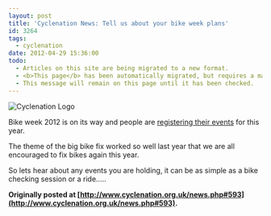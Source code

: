 ```yaml
---
layout: post
title: 'Cyclenation News: Tell us about your bike week plans'
id: 3264
tags:
  - cyclenation
date: 2012-04-29 15:36:00
todo:
  - Articles on this site are being migrated to a new format.
  - <b>This page</b> has been automatically migrated, but requires a manual check-&amp;-tune to ensure the format and links all work as expected.
  - This message will remain on this page until it has been checked.
---
```


![Cyclenation Logo](http://www.pompeybug.co.uk/wp-content/plugins/wp-cyclenation-news/cnlogo.jpg)<p>Bike week 2012 is on its way and people are [registering their events](http://www.bikeweek.org.uk/page.php?id=3 "Bike week events registration") for this year.

The theme of the big bike fix worked so well last year that we are all encouraged to fix bikes again this year.

So lets hear about any events you are holding, it can be as simple as a bike checking session or a ride.....

**Originally posted at [http://www.cyclenation.org.uk/news.php#593](http://www.cyclenation.org.uk/news.php#593).**